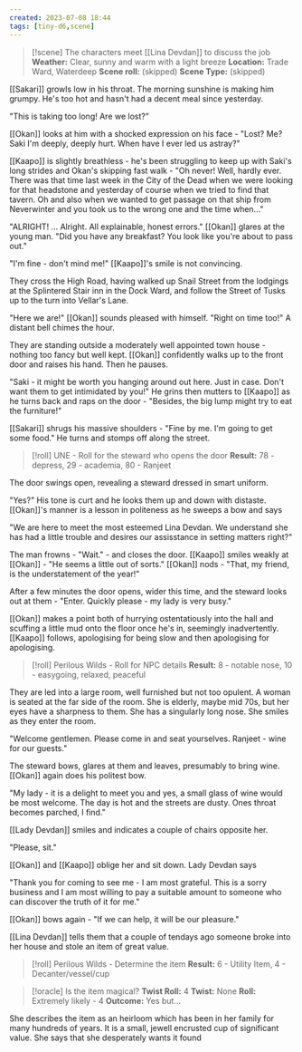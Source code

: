 ```yaml
---
created: 2023-07-08 18:44
tags: [tiny-d6,scene]
---
```

> [!scene] The characters meet [[Lina Devdan]] to discuss the job
> **Weather:** Clear, sunny and warm with a light breeze
> **Location:** Trade Ward, Waterdeep
> **Scene roll:** (skipped)
> **Scene Type:** (skipped)

[[Sakari]] growls low in his throat. The morning sunshine is making him grumpy. He's too hot and hasn't had a decent meal since yesterday.

"This is taking too long! Are we lost?"

[[Okan]] looks at him with a shocked expression on his face - "Lost? Me? Saki I'm deeply, deeply hurt. When have I ever led us astray?"

[[Kaapo]] is slightly breathless - he's been struggling to keep up with Saki's long strides and Okan's skipping fast walk - "Oh never! Well, hardly ever. There was that time last week in the City of the Dead when we were looking for that headstone and yesterday of course when we tried to find that tavern. Oh and also when we wanted to get passage on that ship from Neverwinter and you took us to the wrong one and the time when..."

"ALRIGHT! ... Alright. All explainable, honest errors." [[Okan]] glares at the young man. "Did you have any breakfast? You look like you're about to pass out."

"I'm fine - don't mind me!" [[Kaapo]]'s smile is not convincing.

They cross the High Road, having walked up Snail Street from the lodgings at the Splintered Stair inn in the Dock Ward, and follow the Street of Tusks up to the turn into Vellar's Lane.

"Here we are!" [[Okan]] sounds pleased with himself. "Right on time too!" A distant bell chimes the hour.

They are standing outside a moderately well appointed town house - nothing too fancy but well kept. [[Okan]] confidently walks up to the front door and raises his hand. Then he pauses.

"Saki - it might be worth you hanging around out here. Just in case. Don't want them to get intimidated by you!" He grins then mutters to [[Kaapo]] as he turns back and raps on the door - "Besides, the big lump might try to eat the furniture!"

[[Sakari]] shrugs his massive shoulders - "Fine by me. I'm going to get some food." He turns and stomps off along the street.

> [!roll] UNE - Roll for the steward who opens the door
> **Result:** 78 - depress, 29 - academia, 80 - Ranjeet

The door swings open, revealing a steward dressed in smart uniform.

"Yes?" His tone is curt and he looks them up and down with distaste. [[Okan]]'s manner is a lesson in politeness as he sweeps a bow and says

"We are here to meet the most esteemed Lina Devdan. We understand she has had a little trouble and desires our assisstance in setting matters right?"

The man frowns - "Wait." - and closes the door. [[Kaapo]] smiles weakly at [[Okan]] - "He seems a little out of sorts." [[Okan]] nods - "That, my friend, is the understatement of the year!"

After a few minutes the door opens, wider this time, and the steward looks out at them - "Enter. Quickly please - my lady is very busy."

[[Okan]] makes a point both of hurrying ostentatiously into the hall and scuffing a little mud onto the floor once he's in, seemingly inadvertently. [[Kaapo]] follows, apologising for being slow and then apologising for apologising.

> [!roll] Perilous Wilds - Roll for NPC details
> **Result:** 8 - notable nose, 10 - easygoing, relaxed, peaceful 

They are led into a large room, well furnished but not too opulent. A woman is seated at the far side of the room. She is elderly, maybe mid 70s, but her eyes have a sharpness to them. She has a singularly long nose. She smiles as they enter the room.

"Welcome gentlemen. Please come in and seat yourselves. Ranjeet - wine for our guests."

The steward bows, glares at them and leaves, presumably to bring wine. [[Okan]] again does his politest bow.

"My lady - it is a delight to meet you and yes, a small glass of wine would be most welcome. The day is hot and the streets are dusty. Ones throat becomes parched, I find."

[[Lady Devdan]] smiles and indicates a couple of chairs opposite her. 

"Please, sit."

[[Okan]] and [[Kaapo]] oblige her and sit down. Lady Devdan says

"Thank you for coming to see me - I am most grateful. This is a sorry business and I am most willing to pay a suitable amount to someone who can discover the truth of it for me."

[[Okan]] bows again - "If we can help, it will be our pleasure."

[[Lina Devdan]] tells them that a couple of tendays ago someone broke into her house and stole an item of great value.

> [!roll] Perilous Wilds - Determine the item
> **Result:** 6 - Utility Item, 4 - Decanter/vessel/cup

> [!oracle] Is the item magical?
> **Twist Roll:** 4
> **Twist:** None
> **Roll:** Extremely likely - 4
> **Outcome:** Yes but...

She describes the item as an heirloom which has been in her family for many hundreds of years. It is a small, jewell encrusted cup of significant value. She says that she desperately wants it found 
